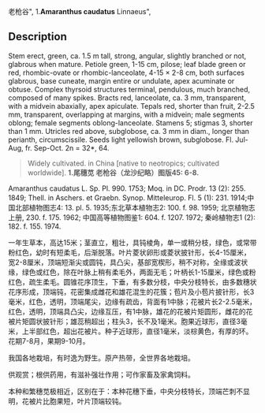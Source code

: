 老枪谷",
1.**Amaranthus caudatus** Linnaeus",

## Description
Stem erect, green, ca. 1.5 m tall, strong, angular, slightly branched or not, glabrous when mature. Petiole green, 1-15 cm, pilose; leaf blade green or red, rhombic-ovate or rhombic-lanceolate, 4-15 × 2-8 cm, both surfaces glabrous, base cuneate, margin entire or undulate, apex acuminate or obtuse. Complex thyrsoid structures terminal, pendulous, much branched, composed of many spikes. Bracts red, lanceolate, ca. 3 mm, transparent, with a midvein abaxially, apex apiculate. Tepals red, shorter than fruit, 2-2.5 mm, transparent, overlapping at margins, with a midvein; male segments oblong; female segments oblong-lanceolate. Stamens 5; stigmas 3, shorter than 1 mm. Utricles red above, subglobose, ca. 3 mm in diam., longer than perianth, circumscissile. Seeds light yellowish brown, subglobose. Fl. Jul-Aug, fr. Sep-Oct. 2n = 32*, 64.

> Widely cultivated.  in China [native to neotropics; cultivated worldwide].
**1.尾穗苋 老枪谷（龙沙纪略）图版45: 6-8.**

Amaranthus caudatus L. Sp. Pl. 990. 1753; Moq. in DC. Prodr. 13 (2): 255. 1849; Thell. in Aschers. et Graebn. Synop. Mitteleurop. Fl. 5 (1): 231. 1914;中国北部植物图志4: 13. pl. 5. 1935;东北草本植物志2: 100. f. 98. 1959; 北京植物志上册, 230. f. 175. 1962; 中国高等植物图鉴1: 604. f. 1207. 1972; 秦岭植物志1 (2): 182. f. 155. 1974.

一年生草本，高达15米；茎直立，粗壮，具钝棱角，单一或稍分枝，绿色，或常带粉红色，幼时有短柔毛，后渐脱落。叶片菱状卵形或菱状披针形，长4-15厘米，宽2-8厘米，顶端短渐尖或圆钝，具凸尖，基部宽楔形，稍不对称，全缘或波状缘，绿色或红色，除在叶脉上稍有柔毛外，两面无毛；叶柄长1-15厘米，绿色或粉红色，疏生柔毛。圆锥花序顶生，下垂，有多数分枝，中央分枝特长，由多数穗状花序形成，顶端钝，花密集成雌花和雄花混生的花簇；苞片及小苞片披针形，长3毫米，红色，透明，顶端尾尖，边缘有疏齿，背面有1中脉；花被片长2-2.5毫米，红色，透明，顶端具凸尖，边缘互压，有1中脉，雄花的花被片矩圆形，雌花的花被片矩圆状披针形；雄蕊稍超出；柱头3，长不及1毫米。胞果近球形，直径3毫米，上半部红色，超出花被片。种子近球形，直径1毫米，淡棕黄色，有厚的环。花期7-8月，果期9-10月。

我国各地栽培，有时逸为野生。原产热带，全世界各地栽培。

供观赏；根供药用，有滋补强壮作用；可作家畜及家禽饲料。

本种和繁穗苋极相近，区别在于：本种花穗下垂，中央分枝特长，顶端芒刺不显明，花被片比胞果短，叶片顶端较钝。
